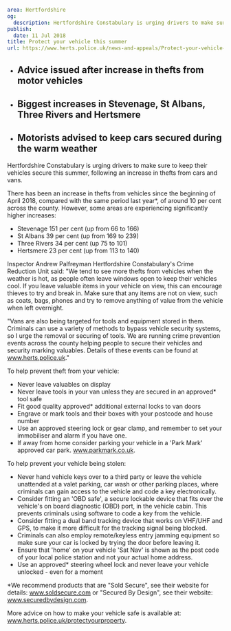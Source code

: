 ```yaml
area: Hertfordshire
og:
  description: Hertfordshire Constabulary is urging drivers to make sure to keep their vehicles secure this summer, following an increase in thefts from cars and vans.
publish:
  date: 11 Jul 2018
title: Protect your vehicle this summer
url: https://www.herts.police.uk/news-and-appeals/Protect-your-vehicle-this-summer-477
```

* ## Advice issued after increase in thefts from motor vehicles

 * ## Biggest increases in Stevenage, St Albans, Three Rivers and Hertsmere

 * ## Motorists advised to keep cars secured during the warm weather

Hertfordshire Constabulary is urging drivers to make sure to keep their vehicles secure this summer, following an increase in thefts from cars and vans.

There has been an increase in thefts from vehicles since the beginning of April 2018, compared with the same period last year*, of around 10 per cent across the county. However, some areas are experiencing significantly higher increases:

 * Stevenage 151 per cent (up from 66 to 166)
 * St Albans 39 per cent (up from 169 to 239)
 * Three Rivers 34 per cent (up 75 to 101)
 * Hertsmere 23 per cent (up from 113 to 140)

Inspector Andrew Palfreyman Hertfordshire Constabulary's Crime Reduction Unit said: "We tend to see more thefts from vehicles when the weather is hot, as people often leave windows open to keep their vehicles cool. If you leave valuable items in your vehicle on view, this can encourage thieves to try and break in. Make sure that any items are not on view, such as coats, bags, phones and try to remove anything of value from the vehicle when left overnight.

"Vans are also being targeted for tools and equipment stored in them. Criminals can use a variety of methods to bypass vehicle security systems, so I urge the removal or securing of tools. We are running crime prevention events across the county helping people to secure their vehicles and security marking valuables. Details of these events can be found at www.herts.police.uk."

To help prevent theft from your vehicle:

 * Never leave valuables on display
 * Never leave tools in your van unless they are secured in an approved* tool safe
 * Fit good quality approved* additional external locks to van doors
 * Engrave or mark tools and their boxes with your postcode and house number
 * Use an approved steering lock or gear clamp, and remember to set your immobiliser and alarm if you have one.
 * If away from home consider parking your vehicle in a 'Park Mark' approved car park. www.parkmark.co.uk.

To help prevent your vehicle being stolen:

 * Never hand vehicle keys over to a third party or leave the vehicle unattended at a valet parking, car wash or other parking places, where criminals can gain access to the vehicle and code a key electronically.
 * Consider fitting an 'OBD safe', a secure lockable device that fits over the vehicle's on board diagnostic (OBD) port, in the vehicle cabin. This prevents criminals using software to code a key from the vehicle.
 * Consider fitting a dual band tracking device that works on VHF/UHF and GPS, to make it more difficult for the tracking signal being blocked.
 * Criminals can also employ remote/keyless entry jamming equipment so make sure your car is locked by trying the door before leaving it.
 * Ensure that 'home' on your vehicle 'Sat Nav' is shown as the post code of your local police station and not your actual home address.
 * Use an approved* steering wheel lock and never leave your vehicle unlocked - even for a moment

*We recommend products that are "Sold Secure", see their website for details: www.soldsecure.com or "Secured By Design", see their website: www.securedbydesign.com.

More advice on how to make your vehicle safe is available at: www.herts.police.uk/protectyourproperty.
